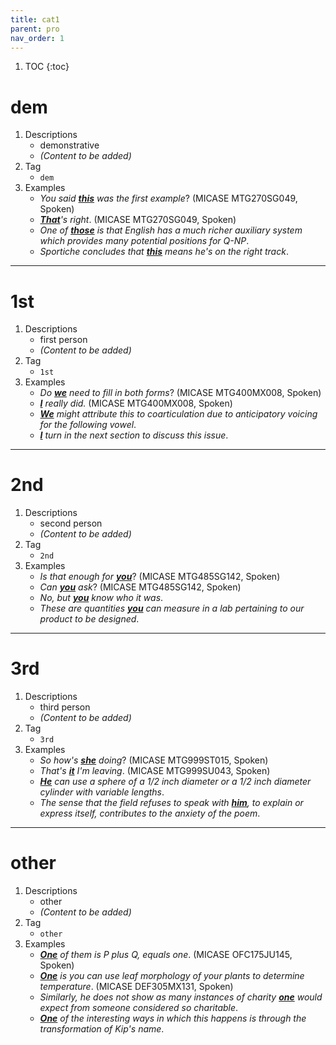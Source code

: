 ```yaml
---
title: cat1
parent: pro
nav_order: 1
---
```

1. TOC
{:toc}

# dem

1. Descriptions
    - demonstrative
    - *(Content to be added)*
2. Tag
    - `dem`
3. Examples
    - *You said <ins>**this**</ins> was the first example*? (MICASE MTG270SG049, Spoken)
    - *<ins>**That**</ins>'s right*. (MICASE MTG270SG049, Spoken) 
    - *One of <ins>**those**</ins> is that English has a much richer auxiliary system which provides many potential positions for Q-NP*.
    - *Sportiche concludes that <ins>**this**</ins> means he's on the right track*.

---

# 1st

1. Descriptions
    - first person
    - *(Content to be added)*
2. Tag
    - `1st`
3. Examples
    - *Do <ins>**we**</ins> need to fill in both forms*? (MICASE MTG400MX008, Spoken)
    - *<ins>**I**</ins> really did.* (MICASE MTG400MX008, Spoken)
    - *<ins>**We**</ins> might attribute this to coarticulation due to anticipatory voicing for the following vowel*.
    - *<ins>**I**</ins> turn in the next section to discuss this issue*.

---

# 2nd

1. Descriptions
    - second person
    - *(Content to be added)*
2. Tag
    - `2nd`
3. Examples
    - *Is that enough for <ins>**you**</ins>*? (MICASE MTG485SG142, Spoken)
    - *Can <ins>**you**</ins> ask*? (MICASE MTG485SG142, Spoken)
    - *No, but <ins>**you**</ins> know who it was*.
    - *These are quantities <ins>**you**</ins> can measure in a lab pertaining to our product to be designed*.

---

# 3rd

1. Descriptions
    - third person
    - *(Content to be added)*
2. Tag
    - `3rd`
3. Examples
    - *So how's <ins>**she**</ins> doing*? (MICASE MTG999ST015, Spoken)
    - *That's <ins>**it**</ins> I'm leaving*. (MICASE MTG999SU043, Spoken)
    - *<ins>**He**</ins> can use a sphere of a 1/2 inch diameter or a 1/2 inch diameter cylinder with variable lengths*.
    - *The sense that the field refuses to speak with <ins>**him**</ins>, to explain or express itself, contributes to the anxiety of the poem*.

---

# other

1. Descriptions
    - other
    - *(Content to be added)*
2. Tag
    - `other`
3. Examples
    - *<ins>**One**</ins> of them is P plus Q, equals one*. (MICASE OFC175JU145, Spoken)
    - *<ins>**One**</ins> is you can use leaf morphology of your plants to determine temperature*. (MICASE DEF305MX131, Spoken)
    - *Similarly, he does not show as many instances of charity <ins>**one**</ins> would expect from someone considered so charitable*.
    - *<ins>**One**</ins> of the interesting ways in which this happens is through the transformation of Kip's name*.

